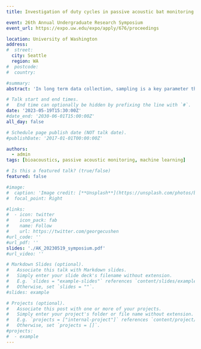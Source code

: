 ```yaml
---
title: Investigation of duty cycles in passive acoustic bat monitoring

event: 26th Annual Undergraduate Research Symposium
event_url: https://expo.uw.edu/expo/apply/676/proceedings

location: University of Washington
address:
#  street: 
  city: Seattle
  region: WA
#  postcode: 
#  country: 

#summary: 
abstract: 'In long term data collection, sampling is a key parameter that can dictate the amount of data collected and also influence the available conclusions to be drawn. In the context of passive acoustic monitoring, recording an area’s soundscape at intervals (i.e., subsampling based on duty cycles) can alleviate data management costs, and has been widely investigated in the bird monitoring literature. However, the influence of duty cycle-based subsampling in passive acoustic monitoring of bats has not been thoroughly studied. Here, we discuss the effects of subsampling on ultrasonic recordings collected using AudioMoth recorders in the Union Bay Natural Area in 2022. We recorded continuously over the summer and then computationally applied duty cycles onto our data to generate subsampled data. The subsampled data was then fed into multiple bat call detection algorithms to understand the influence of different subsampling schemes. Our results show that subsampling schemes can impact the trends and activities that can be acoustically observed from echolocating bats. The results also show how the subsampling parameters may be tuned to collect valuable information while keeping data management costs low. We anticipate that this detailed investigation will aid in the design of efficient, long-term bat acoustic monitoring projects.'

# Talk start and end times.
#   End time can optionally be hidden by prefixing the line with `#`.
date: '2023-05-19T15:30:00Z'
#date_end: '2030-06-01T15:00:00Z'
all_day: false

# Schedule page publish date (NOT talk date).
#publishDate: '2017-01-01T00:00:00Z'

authors: 
  - admin
tags: [bioacoustics, passive acoustic monitoring, machine learning]

# Is this a featured talk? (true/false)
featured: false

#image:
#  caption: 'Image credit: [**Unsplash**](https://unsplash.com/photos/bzdhc5b3Bxs)'
#  focal_point: Right

#links:
#  - icon: twitter
#    icon_pack: fab
#    name: Follow
#    url: https://twitter.com/georgecushen
#url_code: ''
#url_pdf: ''
slides: './AK_20230519_symposium.pdf'
#url_video: ''

# Markdown Slides (optional).
#   Associate this talk with Markdown slides.
#   Simply enter your slide deck's filename without extension.
#   E.g. `slides = "example-slides"` references `content/slides/example-slides.md`.
#   Otherwise, set `slides = ""`.
#slides: example

# Projects (optional).
#   Associate this post with one or more of your projects.
#   Simply enter your project's folder or file name without extension.
#   E.g. `projects = ["internal-project"]` references `content/project/deep-learning/index.md`.
#   Otherwise, set `projects = []`.
#projects:
#  - example
---
```


